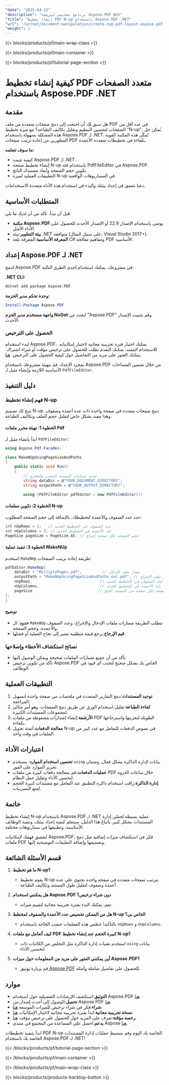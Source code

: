 ```yaml
---
"date": "2025-04-12"
"description": "برنامج تعليمي لبرمجة Aspose.PDF Net"
"title": "إنشاء تخطيط PDF N-up باستخدام Aspose.PDF .NET"
"url": "/ar/net/document-manipulation/create-nup-pdf-layout-aspose-pdf-net/"
"weight": 1
---
```


{{< blocks/products/pf/main-wrap-class >}}

{{< blocks/products/pf/main-container >}}

{{< blocks/products/pf/tutorial-page-section >}}


# كيفية إنشاء تخطيط PDF متعدد الصفحات باستخدام Aspose.PDF .NET

## مقدمة

هل سبق لك أن احتجت إلى دمج صفحات متعددة من ملف PDF في عدد أقل من الصفحات لتحسين التنظيم وتقليل تكاليف الطباعة؟ مع ميزة تخطيط "N-up"، يُمكن حل هذه المشكلة بسهولة باستخدام Aspose.PDF لـ .NET. تُمكّن هذه المكتبة القوية المطورين من إعادة ترتيب صفحات PDF بكفاءة في تخطيطات متعددة الأعمدة.

**ما سوف تتعلمه:**
- كيفية تثبيت Aspose.PDF لـ .NET.
- إنشاء تخطيط صفحة N-up باستخدام فئة PdfFileEditor في Aspose.PDF.
- تكوين حجم الصفحة وأبعاد مستندك الناتج.
- التطبيقات العملية لميزة N-up في السيناريوهات الواقعية.

دعنا نتعمق في إعداد بيئتك والبدء في استخدام هذه الأداة متعددة الاستخدامات.

## المتطلبات الأساسية

قبل أن تبدأ، تأكد من أن لديك ما يلي:

- **مكتبة Aspose.PDF**:يوصى باستخدام الإصدار 22.9 أو الإصدار الأحدث للحصول على الأداء الأمثل.
- **بيئة التطوير**:بيئة .NET متوافقة (على سبيل المثال، Visual Studio 2017+).
- **المعرفة الأساسية**:المعرفة بلغة C# ومفاهيم معالجة PDF الأساسية.

## إعداد Aspose.PDF لـ .NET

لدمج Aspose.PDF في مشروعك، يمكنك استخدام إحدى الطرق التالية:

**.NET CLI:**
```bash
dotnet add package Aspose.PDF
```

**وحدة تحكم مدير الحزمة:**
```powershell
Install-Package Aspose.PDF
```

**واجهة مستخدم مدير الحزم NuGet**:ابحث عن "Aspose.PDF" وقم بتثبيت الإصدار الأحدث.

### الحصول على الترخيص

لبدء استخدام Aspose.PDF، يمكنك اختيار فترة تجريبية مجانية لاختبار إمكانياته. للاستخدام الممتد، يمكنك التقدم بطلب للحصول على ترخيص مؤقت أو شراء اشتراك. يمكنك العثور على مزيد من التفاصيل حول كيفية الحصول على الترخيص. [هنا](https://purchase.aspose.com/temporary-license/).

بمجرد الإعداد، قم بتهيئة مشروعك باستخدام Aspose.PDF من خلال تضمين المساحات الأساسية اللازمة وإنشاء مثيل لـ `PdfFileEditor`.

## دليل التنفيذ

### فهم إنشاء تخطيط N-up

يتيح لك تصميم N-up دمج صفحات متعددة في صفحة واحدة ذات عدة أعمدة وصفوف. وهذا مفيد بشكل خاص لتقليل حجم الملف وتكاليف الطباعة.

#### الخطوة 1: تهيئة محرر ملفات Pdf

ابدأ بإنشاء مثيل لـ `PdfFileEditor`:

```csharp
using Aspose.Pdf.Facades;

class MakeNUpUsingPageSizeAndPaths
{
    public static void Run()
    {
        // تحديد مسارات المستند المصدر والمخرج
        string dataDir = @"YOUR_DOCUMENT_DIRECTORY";
        string outputPath = @"YOUR_OUTPUT_DIRECTORY";

        using (PdfFileEditor pdfEditor = new PdfFileEditor())
```

#### الخطوة 2: تكوين معلمات N-up

حدد عدد الصفوف والأعمدة لتخطيطك، بالإضافة إلى حجم الصفحة المطلوب:

```csharp
int nUpRows = 2;   // عدد الصفوف في التخطيط الجديد
int nUpColumns = 3; // عدد الأعمدة في التخطيط الجديد
PageSize pageSize = PageSize.A5; // حجم الصفحة لكل صفحة إخراج
```

#### الخطوة 3: تنفيذ عملية MakeNUp

استخدم `MakeNUp` طريقة إعادة ترتيب الصفحات:

```csharp
pdfEditor.MakeNUp(
    dataDir + "MultiplePages.pdf",         // مسار ملف الإدخال
    outputPath + "MakeNUpUsingPageSizeAndPaths_out.pdf", // مسار ملف الإخراج
    nUpRows,                              // عدد الصفوف في التخطيط الجديد
    nUpColumns,                           // عدد الأعمدة في التخطيط الجديد
    pageSize                             // حجم الصفحة لكل صفحة في المستند الناتج
);
}
```

#### توضيح

- **حدود**: ال `MakeNUp` تتطلب الطريقة مسارات ملفات الإدخال والإخراج، وعدد الصفوف والأعمدة، وحجم الصفحة.
- **قيم الإرجاع**:يرجع قيمة منطقية تشير إلى نجاح العملية أو فشلها.

### نصائح استكشاف الأخطاء وإصلاحها

- تأكد من أن جميع مسارات الملفات صحيحة ويمكن الوصول إليها.
- تأكد من تكوين ترخيص Aspose.PDF الخاص بك بشكل صحيح لتجنب أي قيود في الوظائف.

## التطبيقات العملية

1. **توحيد المستندات**:دمج التقارير المتعددة في ملخصات من صفحة واحدة لتسهيل المراجعة.
2. **كفاءة الطباعة**:تقليل استخدام الورق عن طريق دمج الصفحات، وهو أمر مثالي لمجموعات المستندات الكبيرة.
3. **الأرشفة**:إنشاء إصدارات مضغوطة من ملفات PDF الطويلة لتخزينها واسترجاعها بكفاءة.
4. **معالجة الدفعات**:أتمتة تحويل N-up في نصوص الدفعات للتعامل مع عدد كبير من الملفات في وقت واحد.

## اعتبارات الأداء

- **تحسين استخدام الموارد**: يستخدم `using` بيانات لإدارة الذاكرة بشكل فعال، وضمان تحرير الموارد على الفور.
- **عمليات الدفعات**:قم بمعالجة دفعات كبيرة من ملفات PDF خلال ساعات الذروة لتحسين الأداء وتقليل حمل النظام.
- **إدارة الذاكرة**:راقب استخدام ذاكرة التطبيق عند التعامل مع مستندات كبيرة الحجم لمنع التسريبات.

## خاتمة

إنشاء تخطيط N-up باستخدام Aspose.PDF لـ .NET عملية بسيطة تُحسّن إدارة المستندات بشكل كبير. باتباع هذا الدليل، ستتعلم كيفية إعداد بيئتك، وتنفيذ الوظائف الأساسية، وتطبيقها في سيناريوهات مختلفة. 

لتعميق فهمك لإمكانيات Aspose.PDF، فكر في استكشاف ميزات إضافية مثل دمج ملفات PDF وتقسيمها وإضافة التعليقات التوضيحية إليها.

## قسم الأسئلة الشائعة

1. **ما هو تخطيط N-up؟**
   - يقوم تخطيط N-up بترتيب صفحات متعددة في صفحة واحدة تحتوي على عدة أعمدة وصفوف لتقليل طول المستند وتكاليف الطباعة.
   
2. **هل يمكنني استخدام Aspose.PDF دون شراء ترخيص؟**
   - نعم، يمكنك البدء بفترة تجريبية مجانية لتقييم ميزاته.

3. **هل من الممكن تخصيص عدد الأعمدة والصفوف لمخطط N-up الخاص بي؟**
   - بالتأكيد! خصّص هذه المعلمات حسب الحاجة باستخدام `nUpRows` و `nUpColumns`.

4. **كيف أتعامل مع ملفات PDF كبيرة الحجم عند إنشاء تخطيط N-up؟**
   - استخدم تقنيات إدارة الذاكرة مثل التخلص من الكائنات ذات `using` بيانات لتحسين الأداء.

5. **أين يمكنني العثور على مزيد من المعلومات حول ميزات Aspose.PDF؟**
   - قم بزيارة [توثيق Aspose.PDF](https://reference.aspose.com/pdf/net/) للحصول على تفاصيل شاملة وأمثلة.

## موارد

- **التوثيق**:استكشف الإرشادات التفصيلية حول استخدام Aspose.PDF [هنا](https://reference.aspose.com/pdf/net/).
- **تحميل**:الوصول إلى أحدث إصدار من Aspose.PDF [هنا](https://releases.aspose.com/pdf/net/).
- **شراء**:فكر في شراء ترخيص للميزات الموسعة [هنا](https://purchase.aspose.com/buy).
- **نسخة تجريبية مجانية**:ابدأ بفترة تجريبية مجانية لاختبار الإمكانيات [هنا](https://releases.aspose.com/pdf/net/).
- **رخصة مؤقتة**:تعرف على المزيد حول الحصول على ترخيص مؤقت [هنا](https://purchase.aspose.com/temporary-license/).
- **يدعم**:احصل على المساعدة من المجتمع في منتدى Aspose [هنا](https://forum.aspose.com/c/pdf/10). 

ابدأ بتنفيذ تخطيطات PDF N-up الخاصة بك اليوم وقم بتبسيط عمليات إدارة المستندات الخاصة بك باستخدام Aspose.PDF لـ .NET!

{{< /blocks/products/pf/tutorial-page-section >}}

{{< /blocks/products/pf/main-container >}}

{{< /blocks/products/pf/main-wrap-class >}}

{{< blocks/products/products-backtop-button >}}